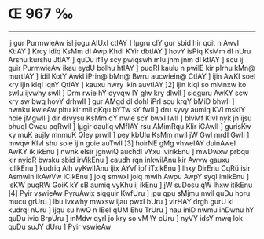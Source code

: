 # Œ 967 ‰
---
ij gur PurmwieAw isl jogu AlUxI ctIAY ] lµgru clY gur sbid hir qoit
n AwvI KtIAY ] Krcy idiq KsMm dI Awp KhdI KYir dbtIAY ] hovY isPiq
KsMm dI nUru Arshu kurshu JtIAY ] quDu ifTy scy pwiqswh mlu jnm jnm
dI ktIAY ] scu ij guir PurmwieAw ikau eydU bolhu htIAY ] puqRI kaulu n
pwilE kir pIrhu kMn@ murtIAY ] idil KotY AwkI iPrin@ bMn@ Bwru aucwiein@
CtIAY ] ijin AwKI soeI kry ijin kIqI iqnY QtIAY ] kauxu hwry ikin
auvtIAY ]2] ijin kIqI so mMnxw ko swlu ijvwhy swlI ] Drm rwie hY
dyvqw lY glw kry dlwlI ] siqguru AwKY scw kry sw bwq hovY drhwlI ]
gur AMgd dI dohI iPrI scu krqY bMiD bhwlI ] nwnku kwieAw pltu kir
mil qKqu bYTw sY fwlI ] dru syvy aumiq KVI msklY hoie jMgwlI ] dir
drvysu KsMm dY nwie scY bwxI lwlI ] blvMf KIvI nyk jn ijsu bhuqI Cwau
pqRwlI ] lµgir dauliq vMfIAY rsu AMimRqu KIir iGAwlI ] gurisKw ky muK
aujly mnmuK QIey prwlI ] pey kbUlu KsMm nwil jW Gwl mrdI GwlI ]
mwqw KIvI shu soie ijin goie auTwlI ]3] hoirNE gMg vhweIAY duinAweI
AwKY ik ikEnu ] nwnk eIsir jgnwiQ auchdI vYxu ivirikEnu ] mwDwxw
prbqu kir nyiqR bwsku sbid irVikEnu ] caudh rqn inkwilAnu kir
Awvw gauxu iclikEnu ] kudriq Aih vyKwlIAnu ijix AYvf ipf iTxikEnu
] lhxy DirEnu CqRü isir Asmwin ikAwVw iCikEnu ] joiq smwxI joiq
mwih Awpu AwpY syqI imikEnu ] isKW puqRW GoiK kY sB aumiq vyKhu ij
ikEnu ] jW suDosu qW lhxw itikEnu ]4] Pyir vswieAw PyruAwix siqguir
KwfUru ] jpu qpu sMjmu nwil quDu horu mucu grUru ] lbu ivxwhy mwxsw ijau
pwxI bUru ] virHAY drgh gurU kI kudrqI nUru ] ijqu su hwQ n lBeI qUM Ehu
TrUru ] nau iniD nwmu inDwnu hY quDu ivic BrpUru ] inMdw qyrI jo kry so vM \Y
cUru ] nyVY idsY mwq lok quDu suJY dUru ] Pyir vswieAw
####
